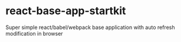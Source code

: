 # react-base-app-startkit

Super simple react/babel/webpack base application with auto refresh modification in browser
